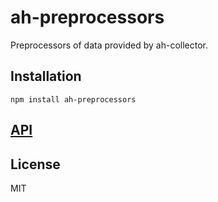 # ah-preprocessors

Preprocessors of data provided by ah-collector.

## Installation

    npm install ah-preprocessors

## [API](https://nodesource.github.io/ah-preprocessors)


## License

MIT
